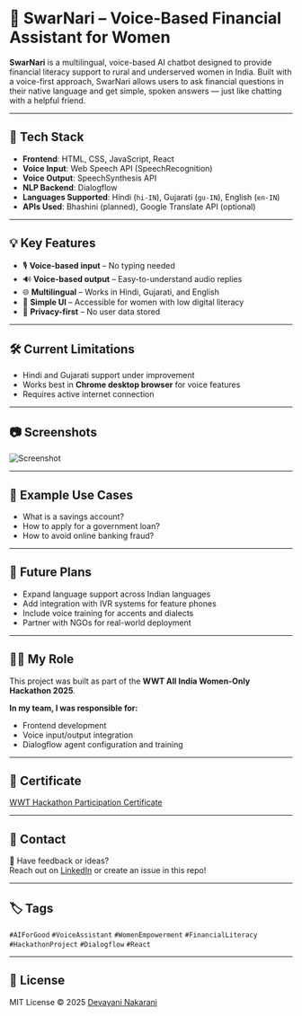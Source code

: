 # 🌸 SwarNari – Voice-Based Financial Assistant for Women

**SwarNari** is a multilingual, voice-based AI chatbot designed to provide financial literacy support to rural and underserved women in India. Built with a voice-first approach, SwarNari allows users to ask financial questions in their native language and get simple, spoken answers — just like chatting with a helpful friend.

---

## 🔧 Tech Stack

- **Frontend**: HTML, CSS, JavaScript, React
- **Voice Input**: Web Speech API (SpeechRecognition)
- **Voice Output**: SpeechSynthesis API
- **NLP Backend**: Dialogflow
- **Languages Supported**: Hindi (`hi-IN`), Gujarati (`gu-IN`), English (`en-IN`)
- **APIs Used**: Bhashini (planned), Google Translate API (optional)

---

## 💡 Key Features

- 🎙️ **Voice-based input** – No typing needed
- 🔊 **Voice-based output** – Easy-to-understand audio replies
- 🌐 **Multilingual** – Works in Hindi, Gujarati, and English
- 🤝 **Simple UI** – Accessible for women with low digital literacy
- 🔐 **Privacy-first** – No user data stored

---

## 🛠 Current Limitations

- Hindi and Gujarati support under improvement
- Works best in **Chrome desktop browser** for voice features
- Requires active internet connection

---

## 📷 Screenshots

![Screenshot](SwarNari/SwarNari.png)

---

## 🧠 Example Use Cases

- What is a savings account?
- How to apply for a government loan?
- How to avoid online banking fraud?

---

## 🚀 Future Plans

- Expand language support across Indian languages
- Add integration with IVR systems for feature phones
- Include voice training for accents and dialects
- Partner with NGOs for real-world deployment

---

## 👩‍💻 My Role

This project was built as part of the **WWT All India Women-Only Hackathon 2025**.

**In my team, I was responsible for:**
- Frontend development
- Voice input/output integration
- Dialogflow agent configuration and training

---
## 📜 Certificate

[WWT Hackathon Participation Certificate](SwarNari/WWT%20CERTIFICATE.jpg)

---

## 📩 Contact

💬 Have feedback or ideas?  
Reach out on [LinkedIn](https://www.linkedin.com/in/devayani-nakarani) or create an issue in this repo!

---

## 🏷️ Tags

`#AIForGood` `#VoiceAssistant` `#WomenEmpowerment` `#FinancialLiteracy` `#HackathonProject` `#Dialogflow` `#React`

---

## 📄 License

MIT License © 2025 [Devayani Nakarani](https://github.com/DevayaniNakarani)

